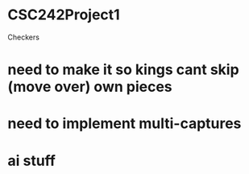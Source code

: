 # CSC242Project1
Checkers

# need to make it so kings cant skip (move over) own pieces
# need to implement multi-captures
# ai stuff
